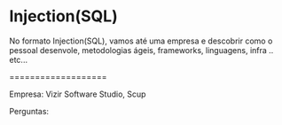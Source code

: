 # Injection(SQL)

No formato Injection(SQL), vamos até uma empresa e descobrir como o pessoal desenvole, 
metodologias ágeis, frameworks, linguagens, infra .. etc...

===================

Empresa: Vizir Software Studio, Scup

Perguntas: 


